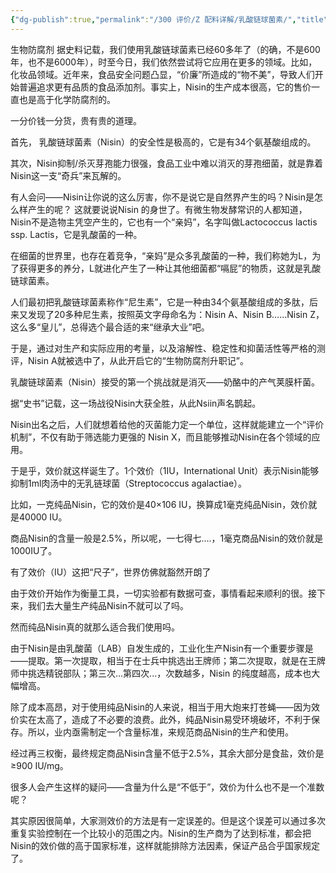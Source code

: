 ```yaml
---
{"dg-publish":true,"permalink":"/300 评价/Z 配料详解/乳酸链球菌素/","title":"乳酸链球菌素","created":"2024-01-25T18:45:04.000+08:00","updated":"2024-01-25T18:45:04.000+08:00"}
---
```



生物防腐剂
据史料记载，我们使用乳酸链球菌素已经60多年了（的确，不是600年，也不是6000年），时至今日，我们依然尝试将它应用在更多的领域。比如，化妆品领域。近年来，食品安全问题凸显，“价廉”所造成的“物不美”，导致人们开始普遍追求更有品质的食品添加剂。事实上，Nisin的生产成本很高，它的售价一直也是高于化学防腐剂的。

一分价钱一分货，贵有贵的道理。

首先， 乳酸链球菌素（Nisin）的安全性是极高的，它是有34个氨基酸组成的。

其次，Nisin抑制/杀灭芽孢能力很强，食品工业中难以消灭的芽孢细菌，就是靠着Nisin这一支“奇兵”来瓦解的。

有人会问——Nisin让你说的这么厉害，你不是说它是自然界产生的吗？Nisin是怎么样产生的呢？ 这就要说说Nisin 的身世了。有微生物发酵常识的人都知道，Nisin不是造物主凭空产生的，它也有一个“亲妈”，名字叫做Lactococcus lactis ssp. Lactis，它是乳酸菌的一种。


在细菌的世界里，也存在着竞争，“亲妈”是众多乳酸菌的一种，我们称她为L，为了获得更多的养分，L就进化产生了一种让其他细菌都“嗝屁”的物质，这就是乳酸链球菌素。


人们最初把乳酸链球菌素称作“尼生素”，它是一种由34个氨基酸组成的多肽，后来又发现了20多种尼生素，按照英文字母命名为：Nisin A、Nisin B……Nisin Z，这么多“皇儿”，总得选个最合适的来“继承大业”吧。



于是，通过对生产和实际应用的考量，以及溶解性、稳定性和抑菌活性等严格的测评，Nisin A就被选中了，从此开启它的“生物防腐剂升职记”。


乳酸链球菌素（Nisin）接受的第一个挑战就是消灭——奶酪中的产气荚膜杆菌。

据“史书”记载，这一场战役Nisin大获全胜，从此Nsiin声名鹊起。

Nisin出名之后，人们就想着给他的灭菌能力定一个单位，这样就能建立一个“评价机制”，不仅有助于筛选能力更强的 Nisin X，而且能够推动Nisin在各个领域的应用。

于是乎，效价就这样诞生了。1个效价（1IU，International Unit）表示Nisin能够抑制1ml肉汤中的无乳链球菌（Streptococcus agalactiae）。

比如，一克纯品Nisin，它的效价是40×106 IU，换算成1毫克纯品Nisin，效价就是40000 IU。

商品Nisin的含量一般是2.5%，所以呢，一七得七....，1毫克商品Nisin的效价就是1000IU了。

有了效价（IU）这把“尺子”，世界仿佛就豁然开朗了


由于效价开始作为衡量工具，一切实验都有数据可查，事情看起来顺利的很。接下来，我们去大量生产纯品Nisin不就可以了吗。


然而纯品Nisin真的就那么适合我们使用吗。


由于Nisin是由乳酸菌（LAB）自发生成的，工业化生产Nisin有一个重要步骤是——提取。第一次提取，相当于在士兵中挑选出王牌师；第二次提取，就是在王牌师中挑选精锐部队；第三次...第四次...，次数越多，Nisin 的纯度越高，成本也大幅增高。


除了成本高昂，对于使用纯品Nisin的人来说，相当于用大炮来打苍蝇——因为效价实在太高了，造成了不必要的浪费。此外，纯品Nisin易受环境破坏，不利于保存。所以，业内亟需制定一个含量标准，来规范商品Nisin的生产和使用。

经过再三权衡，最终规定商品Nisin含量不低于2.5%，其余大部分是食盐，效价是≥900 IU/mg。

很多人会产生这样的疑问——含量为什么是“不低于”，效价为什么也不是一个准数呢？

其实原因很简单，大家测效价的方法是有一定误差的。但是这个误差可以通过多次重复实验控制在一个比较小的范围之内。Nisin的生产商为了达到标准，都会把Nisin的效价做的高于国家标准，这样就能排除方法因素，保证产品合乎国家规定了。

